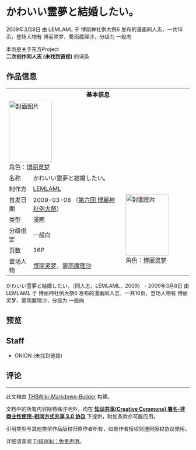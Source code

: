 # かわいい霊夢と結婚したい。

<!-- source html: G:\repos\THBWiki-Markdown-Builder\THBWikiMarkdown\Temp\main\d\d8\ns0%3A%E3%81%8B%E3%82%8F%E3%81%84%E3%81%84%E9%9C%8A%E5%A4%A2%E3%81%A8%E7%B5%90%E5%A9%9A%E3%81%97%E3%81%9F%E3%81%84%E3%80%82.html -->

2009年3月8日 由 LEMLAML 于 博丽神社例大祭6 发布的漫画同人志，一共16页，登场人物有 博丽灵梦、雾雨魔理沙，分级为 一般向

本页是关于东方Project  
 **二次创作同人志 (未找到链接)** 的词条
## 作品信息

<table><tbody><tr><th colspan="3">基本信息</th></tr><tr><td class="cover-artwork-mobile" colspan="2"><a href="./文件-かわいい霊夢と結婚したい。封面.jpg.md" class="image" title="封面图片"><img alt="封面图片" src="https://upload.thwiki.cc/thumb/9/95/%E3%81%8B%E3%82%8F%E3%81%84%E3%81%84%E9%9C%8A%E5%A4%A2%E3%81%A8%E7%B5%90%E5%A9%9A%E3%81%97%E3%81%9F%E3%81%84%E3%80%82%E5%B0%81%E9%9D%A2.jpg/117px-%E3%81%8B%E3%82%8F%E3%81%84%E3%81%84%E9%9C%8A%E5%A4%A2%E3%81%A8%E7%B5%90%E5%A9%9A%E3%81%97%E3%81%9F%E3%81%84%E3%80%82%E5%B0%81%E9%9D%A2.jpg" decoding="async" loading="lazy" width="117" height="168" srcset="https://upload.thwiki.cc/thumb/9/95/%E3%81%8B%E3%82%8F%E3%81%84%E3%81%84%E9%9C%8A%E5%A4%A2%E3%81%A8%E7%B5%90%E5%A9%9A%E3%81%97%E3%81%9F%E3%81%84%E3%80%82%E5%B0%81%E9%9D%A2.jpg/176px-%E3%81%8B%E3%82%8F%E3%81%84%E3%81%84%E9%9C%8A%E5%A4%A2%E3%81%A8%E7%B5%90%E5%A9%9A%E3%81%97%E3%81%9F%E3%81%84%E3%80%82%E5%B0%81%E9%9D%A2.jpg 1.5x, https://upload.thwiki.cc/thumb/9/95/%E3%81%8B%E3%82%8F%E3%81%84%E3%81%84%E9%9C%8A%E5%A4%A2%E3%81%A8%E7%B5%90%E5%A9%9A%E3%81%97%E3%81%9F%E3%81%84%E3%80%82%E5%B0%81%E9%9D%A2.jpg/234px-%E3%81%8B%E3%82%8F%E3%81%84%E3%81%84%E9%9C%8A%E5%A4%A2%E3%81%A8%E7%B5%90%E5%A9%9A%E3%81%97%E3%81%9F%E3%81%84%E3%80%82%E5%B0%81%E9%9D%A2.jpg 2x" data-file-width="268" data-file-height="384"></a><div class="cover-char">角色：<a href="./博丽灵梦.md" title="博丽灵梦">博丽灵梦</a></div></td>
</tr><tr><td class="label">名称</td><td colspan="2"> かわいい霊夢と結婚したい。 </td></tr><tr><td class="label">制作方</td><td><a href="./LEMLAML.md" title="LEMLAML">LEMLAML</a></td><td class="cover-artwork" rowspan="6" style="min-width:168px;"><a href="./文件-かわいい霊夢と結婚したい。封面.jpg.md" class="image" title="封面图片"><img alt="封面图片" src="https://upload.thwiki.cc/thumb/9/95/%E3%81%8B%E3%82%8F%E3%81%84%E3%81%84%E9%9C%8A%E5%A4%A2%E3%81%A8%E7%B5%90%E5%A9%9A%E3%81%97%E3%81%9F%E3%81%84%E3%80%82%E5%B0%81%E9%9D%A2.jpg/117px-%E3%81%8B%E3%82%8F%E3%81%84%E3%81%84%E9%9C%8A%E5%A4%A2%E3%81%A8%E7%B5%90%E5%A9%9A%E3%81%97%E3%81%9F%E3%81%84%E3%80%82%E5%B0%81%E9%9D%A2.jpg" decoding="async" loading="lazy" width="117" height="168" srcset="https://upload.thwiki.cc/thumb/9/95/%E3%81%8B%E3%82%8F%E3%81%84%E3%81%84%E9%9C%8A%E5%A4%A2%E3%81%A8%E7%B5%90%E5%A9%9A%E3%81%97%E3%81%9F%E3%81%84%E3%80%82%E5%B0%81%E9%9D%A2.jpg/176px-%E3%81%8B%E3%82%8F%E3%81%84%E3%81%84%E9%9C%8A%E5%A4%A2%E3%81%A8%E7%B5%90%E5%A9%9A%E3%81%97%E3%81%9F%E3%81%84%E3%80%82%E5%B0%81%E9%9D%A2.jpg 1.5x, https://upload.thwiki.cc/thumb/9/95/%E3%81%8B%E3%82%8F%E3%81%84%E3%81%84%E9%9C%8A%E5%A4%A2%E3%81%A8%E7%B5%90%E5%A9%9A%E3%81%97%E3%81%9F%E3%81%84%E3%80%82%E5%B0%81%E9%9D%A2.jpg/234px-%E3%81%8B%E3%82%8F%E3%81%84%E3%81%84%E9%9C%8A%E5%A4%A2%E3%81%A8%E7%B5%90%E5%A9%9A%E3%81%97%E3%81%9F%E3%81%84%E3%80%82%E5%B0%81%E9%9D%A2.jpg 2x" data-file-width="268" data-file-height="384"></a><div class="cover-char">角色：<a href="./博丽灵梦.md" title="博丽灵梦">博丽灵梦</a></div></td>
</tr><tr><td class="label">首发日期</td><td>2009-03-08&#160;（<a href="/展会作品列表?e=%E5%8D%9A%E4%B8%BD%E7%A5%9E%E7%A4%BE%E4%BE%8B%E5%A4%A7%E7%A5%AD%236">第六回 博麗神社例大祭</a>）</td></tr><tr><td class="label">类型</td><td>漫画</td></tr><tr><td class="label">分级指定</td><td>一般向</td></tr><tr><td class="label">页数</td><td>16P</td></tr><tr><td class="label">登场人物</td><td><a href="./博丽灵梦.md" title="博丽灵梦">博丽灵梦</a>，<a href="./雾雨魔理沙.md" title="雾雨魔理沙">雾雨魔理沙</a></td></tr></tbody></table>

かわいい霊夢と結婚したい。（同人志，LEMLAML，2009） - 2009年3月8日 由 LEMLAML 于 博丽神社例大祭6 发布的漫画同人志，一共16页，登场人物有 博丽灵梦、雾雨魔理沙，分级为 一般向
## 预览
## Staff
- ONION (未找到链接)

## 评论




---

此文档由 [THBWiki-Markdown-Builder](https://github.com/Delsin-Yu/THBWiki-Markdown-Builder) 构建。

文档中的所有内容除特殊注明外，均在 [**知识共享(Creative Commons) 署名-非商业性使用-相同方式共享 3.0 协议**](https://creativecommons.org/licenses/by-sa/3.0/deed.zh-hans) 下提供，附加条款亦可能应用。

引用类型与其他类型作品版权归原作者所有，如有作者授权则遵照授权协议使用。

详细请查阅 [THBWiki：免责声明](https://thbwiki.cc/THBWiki:%E5%85%8D%E8%B4%A3%E5%A3%B0%E6%98%8E)。

